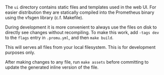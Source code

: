 The `ui` directory contains static files and templates used in the web UI. For
easier distribution they are statically compiled into the Prometheus binary
using the vfsgen library (c.f. Makefile).

During development it is more convenient to always use the files on disk to
directly see changes without recompiling.
To make this work, add `-tags dev` to the `flags` entry in `.promu.yml`, and then `make build`.

This will serves all files from your local filesystem.
This is for development purposes only.

After making changes to any file, run `make assets` before committing to update
the generated inline version of the file.
